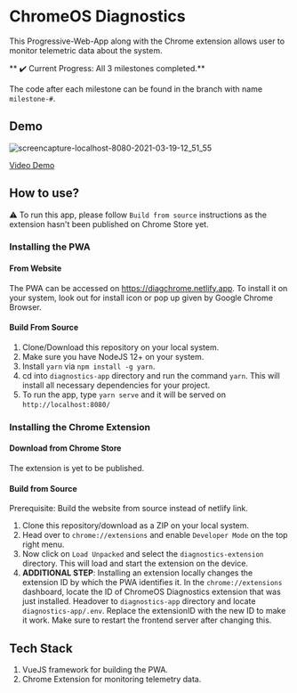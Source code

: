# ChromeOS Diagnostics

This Progressive-Web-App along with the Chrome extension allows user to monitor telemetric data about the system.

** :heavy_check_mark: Current Progress: All 3 milestones completed.**

The code after each milestone can be found in the branch with name `milestone-#`.

## Demo

![screencapture-localhost-8080-2021-03-19-12_51_55](https://user-images.githubusercontent.com/28949397/111744898-ee16e980-88b1-11eb-89f7-80fe4408e3dd.png)

[Video Demo](https://user-images.githubusercontent.com/28949397/111750962-e6f3d980-88b9-11eb-993b-07cf3950c2fb.mp4)

## How to use?

:warning: To run this app, please follow `Build from source` instructions as the extension hasn't been published on Chrome Store yet.

### Installing the PWA

#### From Website

The PWA can be accessed on https://diagchrome.netlify.app. To install it on your system, look out for install icon or pop up given by Google Chrome Browser.

#### Build From Source

1. Clone/Download this repository on your local system.
2. Make sure you have NodeJS 12+ on your system.
3. Install `yarn` via `npm install -g yarn`.
4. cd into `diagnostics-app` directory and run the command `yarn`. This will install all necessary dependencies for your project.
5. To run the app, type `yarn serve` and it will be served on `http://localhost:8080/`

### Installing the Chrome Extension

#### Download from Chrome Store

The extension is yet to be published.

#### Build from Source

Prerequisite: Build the website from source instead of netlify link.

1. Clone this repository/download as a ZIP on your local system.
2. Head over to `chrome://extensions` and enable `Developer Mode` on the top right menu.
3. Now click on `Load Unpacked` and select the `diagnostics-extension` directory. This will load and start the extension on the device.
4. **ADDITIONAL STEP**: Installing an extension locally changes the extension ID by which the PWA identifies it. In the `chrome://extensions` dashboard, locate the ID of ChromeOS Diagnostics extension that was just installed. Headover to `diagnostics-app` directory and locate `diagnostics-app/.env`. Replace the extensionID with the new ID to make it work. Make sure to restart the frontend server after changing this.

## Tech Stack

1. VueJS framework for building the PWA.
2. Chrome Extension for monitoring telemetry data.

